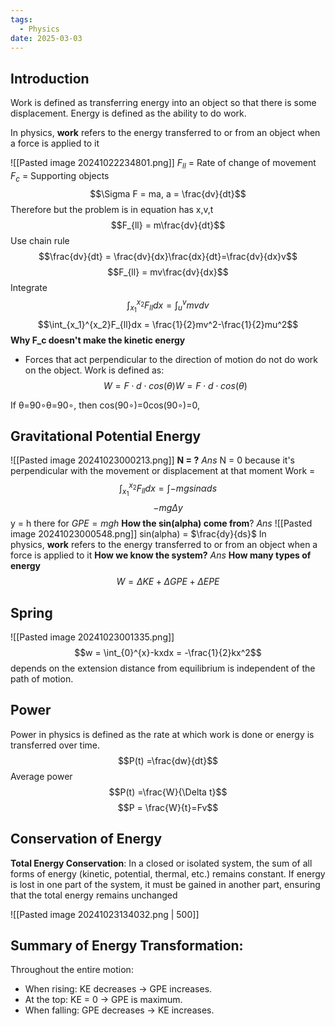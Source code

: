 ```yaml
---
tags:
  - Physics
date: 2025-03-03
---
```

## Introduction 
Work is defined as transferring energy into an object so that there is some displacement. Energy is defined as the ability to do work.

In physics, **work** refers to the energy transferred to or from an object when a force is applied to it

![[Pasted image 20241022234801.png]]
$F_{ll}$ = Rate of change of movement
$F_{c}$ = Supporting objects
$$\Sigma F = ma, a = \frac{dv}{dt}$$
Therefore but the problem is in equation has x,v,t
$$F_{ll} = m\frac{dv}{dt}$$
Use chain rule
$$\frac{dv}{dt} = \frac{dv}{dx}\frac{dx}{dt}=\frac{dv}{dx}v$$
$$F_{ll} = mv\frac{dv}{dx}$$
Integrate
$$\int_{x_1}^{x_2}F_{ll}dx = \int_{u}^{v}mv dv$$
$$\int_{x_1}^{x_2}F_{ll}dx = \frac{1}{2}mv^2-\frac{1}{2}mu^2$$
**Why F_c doesn't make the kinetic energy**
- Forces that act perpendicular to the direction of motion do not do work on the object. Work is defined as:
    $$W=F⋅d⋅cos⁡(θ)W=F⋅d⋅cos(θ)$$
    
If θ=90∘θ=90∘, then cos⁡(90∘)=0cos(90∘)=0,

## Gravitational Potential Energy
![[Pasted image 20241023000213.png]]
**N = ?**
*Ans* N = 0 because it's perpendicular with the movement or displacement at that moment
Work = 
$$\int_{x_1}^{x_2}F_{ll}dx = \int- mgsin\alpha ds$$
$$-mg\Delta y$$
y = h there for $GPE = mgh$
**How the sin(alpha) come from**?
*Ans*
![[Pasted image 20241023000548.png]]
sin(alpha) = $\frac{dy}{ds}$
In physics, **work** refers to the energy transferred to or from an object when a force is applied to it
**How we know the system?**
*Ans*
**How many types of energy**
$$W = \Delta KE + \Delta GPE + \Delta EPE$$
## Spring
![[Pasted image 20241023001335.png]]
$$w = \int_{0}^{x}-kxdx = -\frac{1}{2}kx^2$$
depends on the extension distance from equilibrium is independent of the path of motion.
## Power
Power in physics is defined as the rate at which work is done or energy is transferred over time.
$$P(t) =\frac{dw}{dt}$$
Average power
$$P(t) =\frac{W}{\Delta t}$$
$$P = \frac{W}{t}=Fv$$
## Conservation of Energy
**Total Energy Conservation**: In a closed or isolated system, the sum of all forms of energy (kinetic, potential, thermal, etc.) remains constant. If energy is lost in one part of the system, it must be gained in another part, ensuring that the total energy remains unchanged

![[Pasted image 20241023134032.png | 500]]

## Summary of Energy Transformation:
Throughout the entire motion:
- When rising: KE decreases → GPE increases.
- At the top: KE = 0 → GPE is maximum.
- When falling: GPE decreases → KE increases.